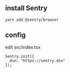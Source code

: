 ## install Sentry

`yarn add @sentry/browser`

## config

edit src/index.tsx

```tsx
Sentry.init({
  dsn: "https://sentry.dsn"
});
```
